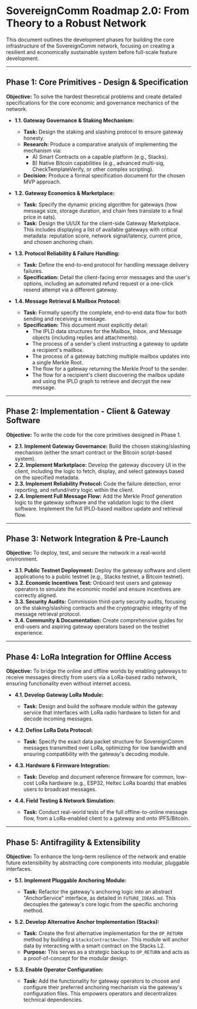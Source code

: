 # SovereignComm Roadmap 2.0: From Theory to a Robust Network

This document outlines the development phases for building the core infrastructure of the SovereignComm network, focusing on creating a resilient and economically sustainable system before full-scale feature development.

---

## Phase 1: Core Primitives - Design & Specification

**Objective:** To solve the hardest theoretical problems and create detailed specifications for the core economic and governance mechanics of the network.

*   **1.1. Gateway Governance & Staking Mechanism:**
    *   **Task:** Design the staking and slashing protocol to ensure gateway honesty.
    *   **Research:** Produce a comparative analysis of implementing the mechanism via:
        *   A) Smart Contracts on a capable platform (e.g., Stacks).
        *   B) Native Bitcoin capabilities (e.g., advanced multi-sig, CheckTemplateVerify, or other complex scripting).
    *   **Decision:** Produce a formal specification document for the chosen MVP approach.

*   **1.2. Gateway Economics & Marketplace:**
    *   **Task:** Specify the dynamic pricing algorithm for gateways (how message size, storage duration, and chain fees translate to a final price in sats).
    *   **Task:** Design the UI/UX for the client-side Gateway Marketplace. This includes displaying a list of available gateways with critical metadata: reputation score, network signal/latency, current price, and chosen anchoring chain.

*   **1.3. Protocol Reliability & Failure Handling:**
    *   **Task:** Define the end-to-end protocol for handling message delivery failures.
    *   **Specification:** Detail the client-facing error messages and the user's options, including an automated refund request or a one-click resend attempt via a different gateway.

*   **1.4. Message Retrieval & Mailbox Protocol:**
    *   **Task:** Formally specify the complete, end-to-end data flow for both sending and receiving a message.
    *   **Specification:** This document must explicitly detail:
        *   The IPLD data structures for the Mailbox, Inbox, and Message objects (including replies and attachments).
        *   The process of a sender's client instructing a gateway to update a recipient's mailbox.
        *   The process of a gateway batching multiple mailbox updates into a single Merkle Root.
        *   The flow for a gateway returning the Merkle Proof to the sender.
        *   The flow for a recipient's client discovering the mailbox update and using the IPLD graph to retrieve and decrypt the new message.

---

## Phase 2: Implementation - Client & Gateway Software

**Objective:** To write the code for the core primitives designed in Phase 1.

*   **2.1. Implement Gateway Governance:** Build the chosen staking/slashing mechanism (either the smart contract or the Bitcoin script-based system).
*   **2.2. Implement Marketplace:** Develop the gateway discovery UI in the client, including the logic to fetch, display, and select gateways based on the specified metadata.
*   **2.3. Implement Reliability Protocol:** Code the failure detection, error reporting, and refund/retry logic within the client.
*   **2.4. Implement Full Message Flow:** Add the Merkle Proof generation logic to the gateway software and the validation logic to the client software. Implement the full IPLD-based mailbox update and retrieval flow.

---

## Phase 3: Network Integration & Pre-Launch

**Objective:** To deploy, test, and secure the network in a real-world environment.

*   **3.1. Public Testnet Deployment:** Deploy the gateway software and client applications to a public testnet (e.g., Stacks testnet, a Bitcoin testnet).
*   **3.2. Economic Incentives Test:** Onboard test users and gateway operators to simulate the economic model and ensure incentives are correctly aligned.
*   **3.3. Security Audits:** Commission third-party security audits, focusing on the staking/slashing contracts and the cryptographic integrity of the message retrieval protocol.
*   **3.4. Community & Documentation:** Create comprehensive guides for end-users and aspiring gateway operators based on the testnet experience.

---

## Phase 4: LoRa Integration for Offline Access

**Objective:** To bridge the online and offline worlds by enabling gateways to receive messages directly from users via a LoRa-based radio network, ensuring functionality even without internet access.

*   **4.1. Develop Gateway LoRa Module:**
    *   **Task:** Design and build the software module within the gateway service that interfaces with LoRa radio hardware to listen for and decode incoming messages.

*   **4.2. Define LoRa Data Protocol:**
    *   **Task:** Specify the exact data packet structure for SovereignComm messages transmitted over LoRa, optimizing for low bandwidth and ensuring compatibility with the gateway's decoding module.

*   **4.3. Hardware & Firmware Integration:**
    *   **Task:** Develop and document reference firmware for common, low-cost LoRa hardware (e.g., ESP32, Heltec LoRa boards) that enables users to broadcast messages.

*   **4.4. Field Testing & Network Simulation:**
    *   **Task:** Conduct real-world tests of the full offline-to-online message flow, from a LoRa-enabled client to a gateway and onto IPFS/Bitcoin.

---

## Phase 5: Antifragility & Extensibility

**Objective:** To enhance the long-term resilience of the network and enable future extensibility by abstracting core components into modular, pluggable interfaces.

*   **5.1. Implement Pluggable Anchoring Module:**
    *   **Task:** Refactor the gateway's anchoring logic into an abstract "AnchorService" interface, as detailed in `FUTURE_IDEAS.md`. This decouples the gateway's core logic from the specific anchoring method.

*   **5.2. Develop Alternative Anchor Implementation (Stacks):**
    *   **Task:** Create the first alternative implementation for the `OP_RETURN` method by building a `StacksContractAnchor`. This module will anchor data by interacting with a smart contract on the Stacks L2.
    *   **Purpose:** This serves as a strategic backup to `OP_RETURN` and acts as a proof-of-concept for the modular design.

*   **5.3. Enable Operator Configuration:**
    *   **Task:** Add the functionality for gateway operators to choose and configure their preferred anchoring mechanism via the gateway's configuration files. This empowers operators and decentralizes technical dependencies.